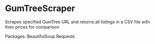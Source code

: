 # GumTreeScraper
Scrapes specified GumTree URL and returns all listings in a CSV file with their prices for comparison

Packages:
BeautifulSoup
Requests
